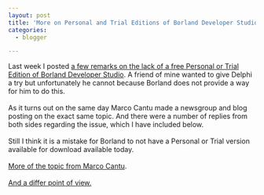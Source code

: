 ```yaml
---
layout: post
title: 'More on Personal and Trial Editions of Borland Developer Studio'
categories:
  - blogger

---
```


Last week I posted <a href="http://www.thecave.com/archive/2006/01/16/why_no_free_personal_edition_of_borland_developer_studio.aspx">a few remarks on the lack of a free Personal or Trial Edition of Borland Developer Studio</a>.  A friend of mine wanted to give Delphi a try but unfortunately he cannot because Borland does not provide a way for him to do this.<br /><br />As it turns out on the same day Marco Cantu made a newsgroup and blog posting on the exact same topic.  And there were a number of replies from both sides regarding the issue, which I have included below.<br /><br />Still I think it is a mistake for Borland to not have a Personal or Trial version available for download available today.<br /><br /><a href="http://blog.marcocantu.com/blog/perstrial_again.html">More of the topic from Marco Cantu</a>.<br /><br /><a href="http://blogs.borland.com/abauer/archive/2006/01/18/22786.aspx">And a differ point of view.</a>
